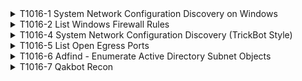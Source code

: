 <details>
<summary>T1016-1 System Network Configuration Discovery on Windows
</summary>
<pre>$ NA </pre>
</details>
<details>
<summary>T1016-2 List Windows Firewall Rules
</summary>
<pre>$ NA </pre>
</details>
<details>
<summary>T1016-4 System Network Configuration Discovery (TrickBot Style)
</summary>
<pre>$ NA </pre>
</details>
<details>
<summary>T1016-5 List Open Egress Ports
</summary>
<pre>$ NA </pre>
</details>
<details>
<summary>T1016-6 Adfind - Enumerate Active Directory Subnet Objects
</summary>
<pre>$ NA </pre>
</details>
<details>
<summary>T1016-7 Qakbot Recon
</summary>
<pre>$ NA </pre>
</details>
